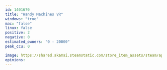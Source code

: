 ```yaml
---
id: 1401670
title: "Handy Machines VR"
windows: "true"
mac: "false"
linux: false
positive: 2
negative: 0
estimated_owners: "0 - 20000"
peak_ccu: 0

image: https://shared.akamai.steamstatic.com/store_item_assets/steam/apps/1401670/header.jpg?t=1601478374
opinions:
---
```


